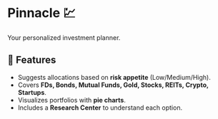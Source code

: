 # Pinnacle 💹
Your personalized investment planner.

## 🚀 Features
- Suggests allocations based on **risk appetite** (Low/Medium/High).
- Covers **FDs, Bonds, Mutual Funds, Gold, Stocks, REITs, Crypto, Startups**.
- Visualizes portfolios with **pie charts**.
- Includes a **Research Center** to understand each option.


